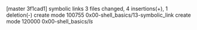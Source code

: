 [master 3f1cad1] symbolic links
 3 files changed, 4 insertions(+), 1 deletion(-)
 create mode 100755 0x00-shell_basics/13-symbolic_link
 create mode 120000 0x00-shell_basics/_ls_
